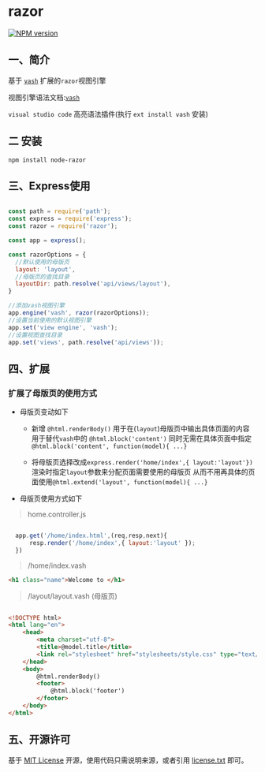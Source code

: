 # razor

[![NPM version][npm-image]][npm-url]

## 一、简介

基于 <a href="https://github.com/kirbysayshi/vash">`vash`</a> 扩展的`razor`视图引擎

视图引擎语法文档:<a href="https://github.com/kirbysayshi/vash">`vash`</a>

`visual studio code` 高亮语法插件(执行 `ext install vash` 安装)

## 二 安装

`npm install node-razor`

## 三、Express使用

```js

const path = require('path');
const express = require('express');
const razor = require('razor');

const app = express();

const razorOptions = {
  //默认使用的母版页
  layout: 'layout',
  //母版页的查找目录
  layoutDir: path.resolve('api/views/layout'),
}

//添加vash视图引擎
app.engine('vash', razor(razorOptions));
//设置当前使用的默认视图引擎
app.set('view engine', 'vash');
//设置视图查找目录
app.set('views', path.resolve('api/views'));

```

## 四、扩展

### 扩展了母版页的使用方式

* 母版页变动如下

    * 新增 `@html.renderBody()` 用于在(`layout`)母版页中输出具体页面的内容 用于替代`vash`中的 `@html.block('content')` 同时无需在具体页面中指定`@html.block('content', function(model){ ...}` 

    * 将母版页选择改成`express.render('home/index',{ layout:'layout'})` 渲染时指定`layout`参数来分配页面需要使用的母版页 从而不用再具体的页面使用`@html.extend('layout', function(model){ ...}`

* 母版页使用方式如下

> home.controller.js

```js

  app.get('/home/index.html',(req,resp,next){
      resp.render('/home/index',{ layout:'layout' });
  })

```

> /home/index.vash

```html
<h1 class="name">Welcome to </h1>
```

> /layout/layout.vash (母版页)

```html

<!DOCTYPE html>
<html lang="en">
    <head>
        <meta charset="utf-8">
        <title>@model.title</title>
        <link rel="stylesheet" href="stylesheets/style.css" type="text/css" media="screen" charset="utf-8">
    </head>
    <body>
        @html.renderBody()
        <footer>
            @html.block('footer')
        </footer>
    </body>
</html>

```

## 五、开源许可

基于 [MIT License](http://zh.wikipedia.org/wiki/MIT_License) 开源，使用代码只需说明来源，或者引用 [license.txt](https://github.com/sofish/typo.css/blob/master/license.txt) 即可。

[npm-url]: https://www.npmjs.com/package/node-razor
[npm-image]: https://img.shields.io/npm/v/node-razor.svg
